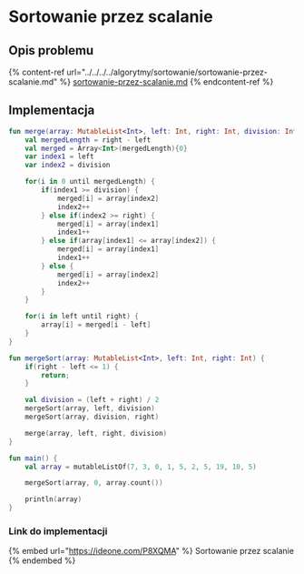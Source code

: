 # Sortowanie przez scalanie

## Opis problemu

{% content-ref url="../../../../algorytmy/sortowanie/sortowanie-przez-scalanie.md" %}
[sortowanie-przez-scalanie.md](../../../../algorytmy/sortowanie/sortowanie-przez-scalanie.md)
{% endcontent-ref %}

## Implementacja

```kotlin
fun merge(array: MutableList<Int>, left: Int, right: Int, division: Int) {
    val mergedLength = right - left
    val merged = Array<Int>(mergedLength){0}
    var index1 = left
    var index2 = division

    for(i in 0 until mergedLength) {
        if(index1 >= division) {
            merged[i] = array[index2]
            index2++
        } else if(index2 >= right) {
            merged[i] = array[index1]
            index1++
        } else if(array[index1] <= array[index2]) {
            merged[i] = array[index1]
            index1++
        } else {
            merged[i] = array[index2]
            index2++
        }
    }

    for(i in left until right) {
        array[i] = merged[i - left]
    }
}

fun mergeSort(array: MutableList<Int>, left: Int, right: Int) {
    if(right - left <= 1) {
        return;
    }

    val division = (left + right) / 2
    mergeSort(array, left, division)
    mergeSort(array, division, right)

    merge(array, left, right, division)
}

fun main() {
    val array = mutableListOf(7, 3, 0, 1, 5, 2, 5, 19, 10, 5)

    mergeSort(array, 0, array.count())

    println(array)
}
```

### Link do implementacji

{% embed url="https://ideone.com/P8XQMA" %}
Sortowanie przez scalanie
{% endembed %}